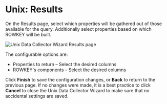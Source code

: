 # Unix: Results

On the Results page, select which properties will be gathered out of those available for the query.
Additionally select properties based on which ROWKEY will be built.

![Unix Data Collector Wizard Results page](/img/product_docs/accessanalyzer/11.6/admin/datacollector/unix/results.webp)

The configurable options are:

- Properties to return – Select the desired columns
- ROWKEY's components – Select the desired columns

Click **Finish** to save the configuration changes, or **Back** to return to the previous page. If
no changes were made, it is a best practice to click **Cancel** to close the Unix Data Collector
Wizard to make sure that no accidental settings are saved.
